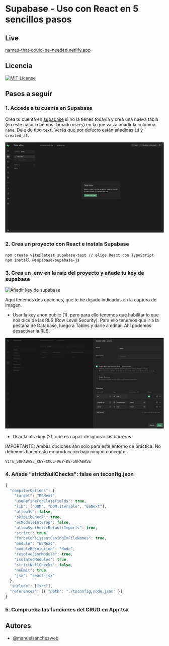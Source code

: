 # Supabase - Uso con React en 5 sencillos pasos

## Live

[names-that-could-be-needed.netlify.app](https://names-that-could-be-needed.netlify.app/)

## Licencia

[![MIT License](https://img.shields.io/badge/License-MIT-green.svg)](https://choosealicense.com/licenses/mit/)

## Pasos a seguir

### 1. Accede a tu cuenta en Supabase

Crea tu cuenta en [supabase](https://linktodocumentation) si no la tienes todavía y crea una nueva tabla (en este caso la hemos llamado `users`) en la que vas a añadir la columna `name`. Dale de tipo `text`. Verás que por defecto están añadidas `id` y `created_at`.

![Crea la tabla con name](./screenshots/paso1-crea-tabla.png)

### 2. Crea un proyecto con React e instala Supabase

```
npm create vite@latest supabase-test // elige React con TypeScript
npm install @supabase/supabase-js
```

### 3. Crea un .env en la raíz del proyecto y añade tu key de supabase

![Añadir key de supabase](./screenshots/paso3-añade-key-supabase.png)

Aquí tenemos dos opciones, que te he dejado indicadas en la captura de imagen.

- Usar la key anon public (1), pero para ello tenemos que habilitar lo que nos dice de las RLS (Row Level Security). Para ello tenemos que ir a la pestaña de Database, luego a Tables y darle a editar. Ahí podemos desactivar la RLS.

![Inhabilitar RLS](./screenshots/paso3-deshabilitar-rls.png)

- Usar la otra key (2), que es capaz de ignorar las barreras.

IMPORTANTE: Ambas opciones son solo para este entorno de práctica. No debemos hacer esto en producción bajo ningún concepto.

```
VITE_SUPABASE_KEY=COOL-KEY-DE-SUPABASE
```

### 4. Añade "strictNullChecks": false en tsconfig.json

```js
{
  "compilerOptions": {
    "target": "ESNext",
    "useDefineForClassFields": true,
    "lib": ["DOM", "DOM.Iterable", "ESNext"],
    "allowJs": false,
    "skipLibCheck": true,
    "esModuleInterop": false,
    "allowSyntheticDefaultImports": true,
    "strict": true,
    "forceConsistentCasingInFileNames": true,
    "module": "ESNext",
    "moduleResolution": "Node",
    "resolveJsonModule": true,
    "isolatedModules": true,
    "strictNullChecks": false,
    "noEmit": true,
    "jsx": "react-jsx"
  },
  "include": ["src"],
  "references": [{ "path": "./tsconfig.node.json" }]
}
```

### 5. Comprueba las funciones del CRUD en App.tsx

## Autores

- [@manuelsanchezweb](https://www.github.com/manuelsanchezweb)
